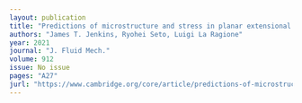 ```yaml
---
layout: publication
title: "Predictions of microstructure and stress in planar extensional flows of a dense viscous suspension"
authors: "James T. Jenkins, Ryohei Seto, Luigi La Ragione"
year: 2021
journal: "J. Fluid Mech."
volume: 912
issue: No issue
pages: "A27"
jurl: "https://www.cambridge.org/core/article/predictions-of-microstructure-and-stress-in-planar-extensional-flows-of-a-dense-viscous-suspension/06CF18629A8AFF1998267CF1C60B5154"
---
```


